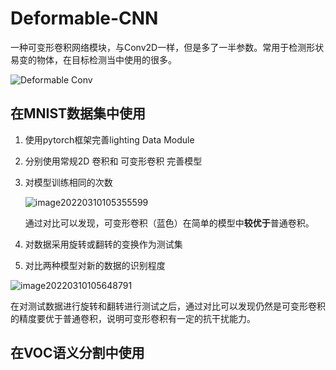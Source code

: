 # Deformable-CNN
一种可变形卷积网络模块，与Conv2D一样，但是多了一半参数。常用于检测形状易变的物体，在目标检测当中使用的很多。

![Deformable Conv ](https://gitee.com/lpengsu/pic-go/raw/master/img/Deformable%20Conv%20%E5%8F%82%E6%95%B0%E5%9B%BE.jpeg)

## 在MNIST数据集中使用

1. 使用pytorch框架完善lighting Data Module

2. 分别使用常规2D 卷积和 可变形卷积 完善模型

3. 对模型训练相同的次数

   ![image20220310105355599](https://gitee.com/lpengsu/pic-go/raw/master/img/image-20220310105355599.png)

   通过对比可以发现，可变形卷积（蓝色）在简单的模型中**较优于**普通卷积。

4. 对数据采用旋转或翻转的变换作为测试集

5. 对比两种模型对新的数据的识别程度

![image20220310105648791](https://gitee.com/lpengsu/pic-go/raw/master/img/image-20220310105648791.png)

 在对测试数据进行旋转和翻转进行测试之后，通过对比可以发现仍然是可变形卷积的精度要优于普通卷积，说明可变形卷积有一定的抗干扰能力。

## 在VOC语义分割中使用
